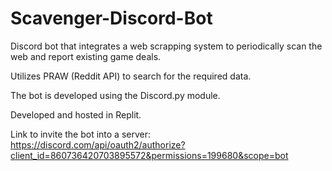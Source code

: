 # Scavenger-Discord-Bot
Discord bot that integrates a web scrapping system to periodically scan the web and report existing game deals.

Utilizes PRAW (Reddit API) to search for the required data.

The bot is developed using the Discord.py module.

Developed and hosted in Replit.

Link to invite the bot into a server:
https://discord.com/api/oauth2/authorize?client_id=860736420703895572&permissions=199680&scope=bot
